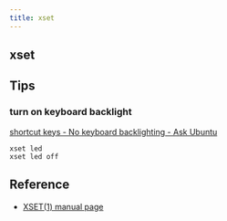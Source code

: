 ```yaml
---
title: xset
---
```


## xset


## Tips

### turn on keyboard backlight
[shortcut keys \- No keyboard backlighting \- Ask Ubuntu](https://askubuntu.com/questions/586210/no-keyboard-backlighting)

```
xset led
xset led off
```

## Reference
* [XSET\(1\) manual page](https://www.x.org/archive/X11R7.5/doc/man/man1/xset.1.html)
